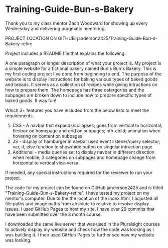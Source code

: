 # Training-Guide-Bun-s-Bakery

Thank you to my class mentor Zach Woodward for showing up every Wednesday and delivering pragmatic mentoring.

PROJECT LOCATION ON GITHUB: janderson2425/Training-Guide-Bun-s-Bakery-retire

Project includes a README file that explains the following:

A one paragraph or longer description of what your project is.
My project is a simple website for a fictional bakery named Bun's Bun's Bakery. This is my first coding project I've done from beginning to end. The purpose of the website is to display instructions for baking various types of baked goods and breads. It serves as a collection of recipes while giving intructions on how to prepare them. The homepage has three catergories and the subpages are broken down to include how to prepare specific types of baked goods. It was fun!

Which 3+ features you have included from the below lists to meet the requirements.
1) CSS - A navbar that expands/collapses; goes from vertical to horizontal; flexbox on homepage and grid on subpages; nth-child; animation when hovering on content on subpages
2) JS - display of hamburger in navbar used event listener/query selector; var, if, else function to show/hide button on singular intruction page
3) Additional - media queries set to display navbar in different direction when mobile; 3 categories on subpages and homepage change from horizontal to vertical vice-versa

If needed, any special instructions required for the reviewer to run your project.

The code for my project can be found on GitHub janderson2425 and is titled "Training-Guide-Bun-s-Bakery-retire". I have tested my project on my mentor's computer. Due to the the location of the index.html, I adjusted all file paths and image paths from absolute to relative to resolve display issues. I used GitHub Pages to host my site. I have over 29 commits that have been submitted over the 3 month course.

I downloaded the same live server that was used in the Pluralsight courses to actively display my website and check how the code was looking as I was building it. I then used GitHub Pages to further see how my website was looking.

